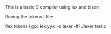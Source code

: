 This is a basic C compiler using lex and bison

Runing the tokens.l file:

flex tokens.l
gcc lex.yy.c -o lexer -lfl
./lexer test.c